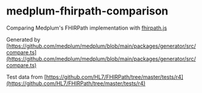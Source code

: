 # medplum-fhirpath-comparison

Comparing Medplum's FHIRPath implementation with [fhirpath.js](https://github.com/hl7/fhirpath.js/)

Generated by [https://github.com/medplum/medplum/blob/main/packages/generator/src/compare.ts](https://github.com/medplum/medplum/blob/main/packages/generator/src/compare.ts)

Test data from [https://github.com/HL7/FHIRPath/tree/master/tests/r4](https://github.com/HL7/FHIRPath/tree/master/tests/r4)
